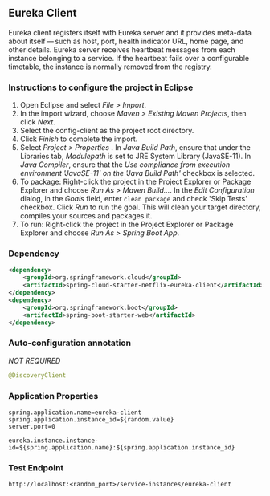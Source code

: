 ## Eureka Client

Eureka client registers itself with Eureka server and it provides meta-data about itself — such as host, port, health indicator URL, home page, and other details. Eureka server receives heartbeat messages from each instance belonging to a service. If the heartbeat fails over a configurable timetable, the instance is normally removed from the registry.

### Instructions to configure the project in Eclipse

1. Open Eclipse and select *File > Import*.
2. In the import wizard, choose *Maven > Existing Maven Projects*, then click *Next*.
3. Select the config-client as the project root directory.
4. Click *Finish* to complete the import.
5. Select *Project > Properties* . In *Java Build Path*, ensure that under the Libraries tab, *Modulepath* is set to JRE System Library (JavaSE-11). In *Java Compiler*, ensure that the *Use compliance from execution environment 'JavaSE-11' on the 'Java Build Path'* checkbox is selected.
6. To package: Right-click the project in the Project Explorer or Package Explorer and choose *Run As > Maven Build...*. In the *Edit Configuration* dialog, in the *Goals* field, enter `clean package` and check 'Skip Tests' checkbox. Click *Run* to run the goal. This will clean your target directory, compiles your sources and packages it.
7. To run: Right-click the project in the Project Explorer or Package Explorer and choose *Run As > Spring Boot App*.

### Dependency

```xml
<dependency>
	<groupId>org.springframework.cloud</groupId>
	<artifactId>spring-cloud-starter-netflix-eureka-client</artifactId>
</dependency>
<dependency>
	<groupId>org.springframework.boot</groupId>
	<artifactId>spring-boot-starter-web</artifactId>
</dependency>
```

### Auto-configuration annotation 
*NOT REQUIRED*

```java
@DiscoveryClient
```

### Application Properties

```properties
spring.application.name=eureka-client
spring.application.instance_id=${random.value}
server.port=0

eureka.instance.instance-id=${spring.application.name}:${spring.application.instance_id}
```

### Test Endpoint

```
http://localhost:<random_port>/service-instances/eureka-client
```